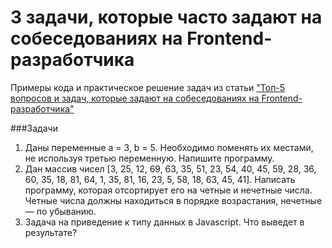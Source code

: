 # 3 задачи, которые часто задают на собеседованиях на Frontend-разработчика

Примеры кода и практическое решение задач из статьи ["Топ-5 вопросов и задач, которые задают на собеседованиях на Frontend-разработчика"](http://alexaweb.ru/top-5-voprosov-i-zadach-kotorye-zadayut-na-sobesedovaniyax-na-frontend-razrabotchika.html)

###Задачи
1. Даны переменные a = 3, b = 5. Необходимо поменять их местами, не используя третью переменную. Напишите программу. 
2. Дан массив чисел [3, 25, 12, 69, 63, 35, 51, 23, 54, 40, 45, 59, 28, 36, 60, 35, 18, 81, 64, 1, 35, 81, 16, 23, 5, 58, 18, 63, 45, 41]. Написать программу, которая отсортирует его на четные и нечетные числа. Четные числа должны находиться в порядке возрастания, нечетные — по убыванию.
3. Задача на приведение к типу данных в Javascript. Что выведет в результате?